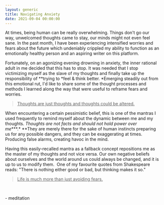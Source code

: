 ```yaml
---
layout: generic
title: Navigating Anxiety
date: 2021-09-04 00:00:00
---
```

At times, being human can be really overwhelming. Things don't go our way, unwelcomed thoughts came to stay, our minds might not even feel sane. In the past month, I have been experiencing intensified worries and fears about the future which undeniably crippled my ability to function as an emotionally healthy person and an aspiring writer on this platform.&nbsp;

Fortunately, on an agonizing evening drowning in anxiety, the inner rational adult in me decided that this has to stop. It was needed that I stop victimizing myself as the slave of my thoughts and finally take up the responsibility of&nbsp;*​​​​​​*trying to&nbsp;*feel & think better.&nbsp;*Emerging steadily out from this emotional rut, I'd like to share some of the thought processes and methods I learned along the way that were useful to reframe fears and worries.&nbsp;

> <u>Thoughts are just thoughts and thoughts could be altered.</u>

When encountering a certain pessimistic belief, this is one of the mantras I used frequently to remind myself about the dynamic between me and my thoughts.&nbsp;*Thoughts are not facts and should not hold power over me****.*&nbsp;**They are merely there for the sake of human instincts preparing us for any possible dangers, and they can be exaggerating at times. Producing false alarms, creating havoc in the mind.&nbsp;

Having this easily-recalled mantra as a fallback concept repositions me as the master of my thoughts and not vice versa. Our own negative beliefs about ourselves and the world around us could always be changed, and it is up to us to modify them.&nbsp; One of my favourite quotes from Shakespeare reads: "There is nothing either good or bad, but thinking makes it so."

> <u>Life is much more than just avoiding fears.</u>

&nbsp;

\- meditation&nbsp;
